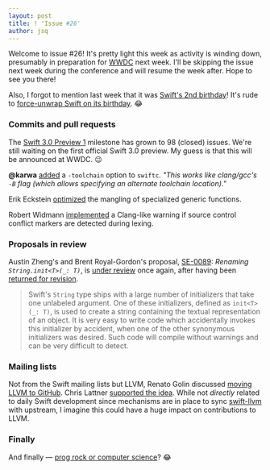 ```yaml
---
layout: post
title: ! 'Issue #26'
author: jsq
---
```


Welcome to issue #26! It's pretty light this week as activity is winding down, presumably in preparation for [WWDC](https://developer.apple.com/wwdc/) next week. I'll be skipping the issue next week during the conference and will resume the week after. Hope to see you there!

Also, I forgot to mention last week that it was [Swift's 2nd birthday](https://twitter.com/ayanonagon/status/738379261107523584)! It's rude to [force-unwrap Swift on its birthday](https://twitter.com/jckarter/status/738518275194159107). 😂

<!--excerpt-->

### Commits and pull requests

The [Swift 3.0 Preview 1](https://github.com/apple/swift/milestones/Swift%203.0%20Preview%201) milestone has grown to 98 (closed) issues. We're still waiting on the first official Swift 3.0 preview. My guess is that this will be announced at WWDC. 😉

**@karwa** [added](https://github.com/apple/swift/pull/2912) a `-toolchain` option to `swiftc`. *"This works like clang/gcc's `-B` flag (which allows specifying an alternate toolchain location)."*

Erik Eckstein [optimized](https://github.com/apple/swift/pull/2845) the mangling of specialized generic functions.

Robert Widmann [implemented](https://github.com/apple/swift/pull/2924) a Clang-like warning if source control conflict markers are detected during lexing.

### Proposals in review

Austin Zheng's and Brent Royal-Gordon's proposal, [SE-0089](https://github.com/apple/swift-evolution/blob/master/proposals/0089-rename-string-reflection-init.md): *Renaming `String.init<T>(_: T)`*, is [under review](https://lists.swift.org/pipermail/swift-evolution-announce/2016-June/000183.html) once again, after having been [returned for revision](https://lists.swift.org/pipermail/swift-evolution/Week-of-Mon-20160523/019018.html).

> Swift's `String` type ships with a large number of initializers that take one unlabeled argument. One of these initializers, defined as `init<T>(_: T)`, is used to create a string containing the textual representation of an object. It is very easy to write code which accidentally invokes this initializer by accident, when one of the other synonymous initializers was desired. Such code will compile without warnings and can be very difficult to detect.

### Mailing lists

Not from the Swift mailing lists but LLVM, Renato Golin discussed [moving LLVM to GitHub](http://lists.llvm.org/pipermail/llvm-dev/2016-May/100310.html). Chris Lattner [supported the idea](http://lists.llvm.org/pipermail/llvm-dev/2016-May/100314.html). While not *directly* related to daily Swift development since mechanisms are in place to sync [swift-llvm](https://github.com/apple/swift-llvm) with upstream, I imagine this could have a huge impact on contributions to LLVM.

### Finally

And finally &mdash; [prog rock or computer science](https://twitter.com/jckarter/status/739936344344920064)? 😂

